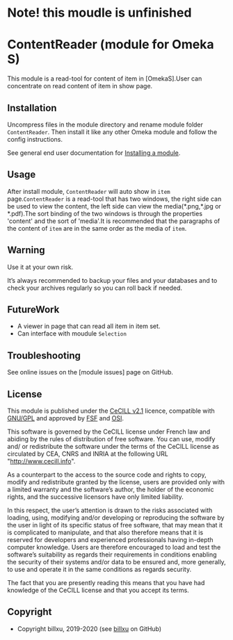 
# Note! this moudle is unfinished

ContentReader (module for Omeka S)
===================================

This module is a read-tool for content of item in [OmekaS].User can concentrate on read content of item in show page.


Installation
------------
Uncompress files in the module directory and rename module folder `ContentReader`.
Then install it like any other Omeka module and follow the config instructions.

See general end user documentation for [Installing a module].

Usage
-----
After install module, `ContentReader` will auto show in `item` page.`ContentReader` is a read-tool that has two windows, the right side can be used to view the content, the left side can view the media(\*.png,\*.jpg or \*.pdf).The sort binding of the two windows is through the properties 'content' and the sort of 'media'.It is recommended that the paragraphs of the content of `item` are in the same order as the media of `item`.


Warning
-------

Use it at your own risk.

It’s always recommended to backup your files and your databases and to check
your archives regularly so you can roll back if needed.


FutureWork
----------
- A viewer in page that can read all item in item set.
- Can interface with moudule `Selection` 


Troubleshooting
---------------

See online issues on the [module issues] page on GitHub.


License
-------

This module is published under the [CeCILL v2.1] licence, compatible with
[GNU/GPL] and approved by [FSF] and [OSI].

This software is governed by the CeCILL license under French law and abiding by
the rules of distribution of free software. You can use, modify and/ or
redistribute the software under the terms of the CeCILL license as circulated by
CEA, CNRS and INRIA at the following URL "http://www.cecill.info".

As a counterpart to the access to the source code and rights to copy, modify and
redistribute granted by the license, users are provided only with a limited
warranty and the software’s author, the holder of the economic rights, and the
successive licensors have only limited liability.

In this respect, the user’s attention is drawn to the risks associated with
loading, using, modifying and/or developing or reproducing the software by the
user in light of its specific status of free software, that may mean that it is
complicated to manipulate, and that also therefore means that it is reserved for
developers and experienced professionals having in-depth computer knowledge.
Users are therefore encouraged to load and test the software’s suitability as
regards their requirements in conditions enabling the security of their systems
and/or data to be ensured and, more generally, to use and operate it in the same
conditions as regards security.

The fact that you are presently reading this means that you have had knowledge
of the CeCILL license and that you accept its terms.


Copyright
---------

* Copyright billxu, 2019-2020 (see [billxu] on GitHub)


[Omeka S]: https://omeka.org/s
[Installing a module]: http://dev.omeka.org/docs/s/user-manual/modules/#installing-modules
[CeCILL v2.1]: https://www.cecill.info/licences/Licence_CeCILL_V2.1-en.html
[GNU/GPL]: https://www.gnu.org/licenses/gpl-3.0.html
[FSF]: https://www.fsf.org
[OSI]: http://opensource.org
[billxu]: https://github.com/billxu0521 "Billxu"

